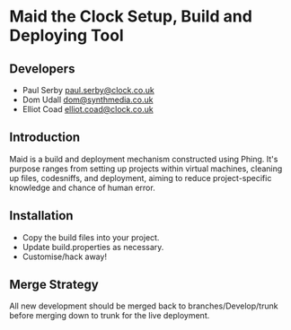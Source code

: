Maid the Clock Setup, Build and Deploying Tool
============

Developers
----------
* Paul Serby <paul.serby@clock.co.uk>
* Dom Udall <dom@synthmedia.co.uk>
* Elliot Coad <elliot.coad@clock.co.uk>

Introduction
------------

Maid is a build and deployment mechanism constructed using Phing. It's purpose ranges from setting up 
projects within virtual machines, cleaning up files, codesniffs, and deployment, aiming to reduce project-specific
 knowledge and chance of human error.

Installation
------------

* Copy the build files into your project.
* Update build.properties as necessary.
* Customise/hack away!

Merge Strategy
--------------
All new development should be merged back to branches/Develop/trunk before merging down to trunk for the live deployment. 
